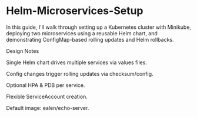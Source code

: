 # Helm-Microservices-Setup
In this guide, I'll walk through setting up a Kubernetes cluster with Minikube, deploying two microservices using a reusable Helm chart, and demonstrating ConfigMap-based rolling updates and Helm rollbacks.

Design Notes

Single Helm chart drives multiple services via values files.

Config changes trigger rolling updates via checksum/config.

Optional HPA & PDB per service.

Flexible ServiceAccount creation.

Default image: ealen/echo-server.
